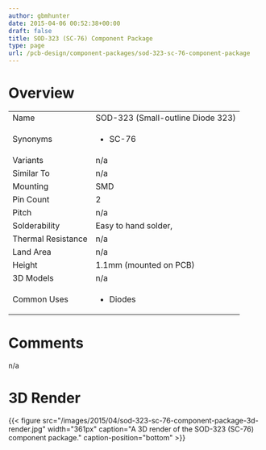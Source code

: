 ```yaml
---
author: gbmhunter
date: 2015-04-06 00:52:38+00:00
draft: false
title: SOD-323 (SC-76) Component Package
type: page
url: /pcb-design/component-packages/sod-323-sc-76-component-package
---
```


# Overview


<table style="width: 600px;" >
<tbody >
<tr >

<td >Name
</td>

<td >SOD-323 (Small-outline Diode 323)
</td>
</tr>
<tr >

<td >Synonyms
</td>

<td >



  * SC-76


</td>
</tr>
<tr >

<td >Variants
</td>

<td >n/a
</td>
</tr>
<tr >

<td >Similar To
</td>

<td >n/a
</td>
</tr>
<tr >

<td >Mounting
</td>

<td >SMD
</td>
</tr>
<tr >

<td >Pin Count
</td>

<td >2
</td>
</tr>
<tr >

<td >Pitch
</td>

<td >n/a
</td>
</tr>
<tr >

<td >Solderability
</td>

<td >Easy to hand solder,
</td>
</tr>
<tr >

<td >Thermal Resistance
</td>

<td >n/a
</td>
</tr>
<tr >

<td >Land Area
</td>

<td >n/a
</td>
</tr>
<tr >

<td >Height
</td>

<td >1.1mm (mounted on PCB)
</td>
</tr>
<tr >

<td >3D Models
</td>

<td >n/a
</td>
</tr>
<tr >

<td >Common Uses
</td>

<td >



  * Diodes


</td>
</tr>
</tbody>
</table>


# Comments




n/a




# 3D Render


{{< figure src="/images/2015/04/sod-323-sc-76-component-package-3d-render.jpg" width="361px" caption="A 3D render of the SOD-323 (SC-76) component package." caption-position="bottom" >}}
